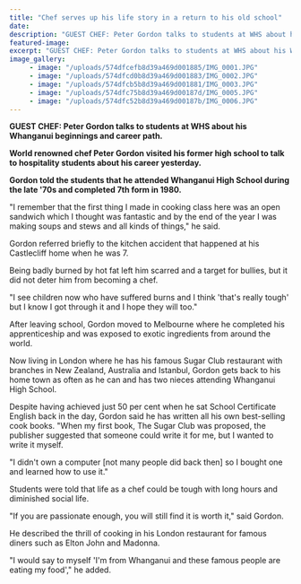 ```yaml
---
title: "Chef serves up his life story in a return to his old school"
date: 
description: "GUEST CHEF: Peter Gordon talks to students at WHS about his Whanganui beginnings and career path, Wanganui Chronicle article on 31/5/16..."
featured-image: 
excerpt: "GUEST CHEF: Peter Gordon talks to students at WHS about his Whanganui beginnings and career path, Wanganui Chronicle article on 31/5/16..."
image_gallery:
     - image: "/uploads/574dfcefb8d39a469d001885/IMG_0001.JPG"
     - image: "/uploads/574dfcd0b8d39a469d001883/IMG_0002.JPG"
     - image: "/uploads/574dfcb5b8d39a469d001881/IMG_0003.JPG"
     - image: "/uploads/574dfc75b8d39a469d00187d/IMG_0005.JPG"
     - image: "/uploads/574dfc52b8d39a469d00187b/IMG_0006.JPG"
---
```


<p><strong>GUEST CHEF: Peter Gordon talks to students at WHS about his Whanganui beginnings and career path.</strong></p>
<p><strong>World renowned chef Peter Gordon visited his former high school to talk to hospitality students about his career yesterday.</strong></p>
<p><strong>Gordon told the students that he attended Whanganui High School during the late '70s and completed 7th form in 1980.</strong></p>
<p>"I remember that the first thing I made in cooking class here was an open sandwich which I thought was fantastic and by the end of the year I was making soups and stews and all kinds of things," he said.</p>
<p>Gordon referred briefly to the kitchen accident that happened at his Castlecliff home when he was 7.</p>
<p>Being badly burned by hot fat left him scarred and a target for bullies, but it did not deter him from becoming a chef.</p>
<p>"I see children now who have suffered burns and I think 'that's really tough' but I know I got through it and I hope they will too."</p>
<p>After leaving school, Gordon moved to Melbourne where he completed his apprenticeship and was exposed to exotic ingredients from around the world.</p>
<p>Now living in London where he has his famous Sugar Club restaurant with branches in New Zealand, Australia and Istanbul, Gordon gets back to his home town as often as he can and has two nieces attending Whanganui High School.</p>
<p>Despite having achieved just 50 per cent when he sat School Certificate English back in the day, Gordon said he has written all his own best-selling cook books. "When my first book, The Sugar Club was proposed, the publisher suggested that someone could write it for me, but I wanted to write it myself.</p>
<p>"I didn't own a computer [not many people did back then] so I bought one and learned how to use it."</p>
<p>Students were told that life as a chef could be tough with long hours and diminished social life.</p>
<p>"If you are passionate enough, you will still find it is worth it," said Gordon.</p>
<p>He described the thrill of cooking in his London restaurant for famous diners such as Elton John and Madonna.</p>
<p>"I would say to myself 'I'm from Whanganui and these famous people are eating my food'," he added.</p>

